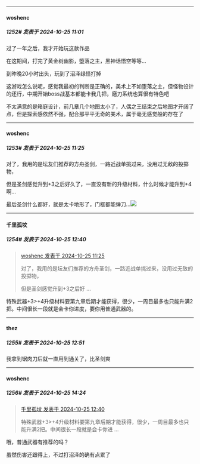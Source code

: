 ﻿
*****

####  woshenc  
##### 1252#       发表于 2024-10-25 11:01

过了一年之后，我才开始玩这款作品

在这期间，打完了黄金树幽影，堕落之主，黑神话悟空等等...

到昨晚20小时出头，玩到了沼泽绿怪打掉

这游戏怎么说呢，感觉我最初的判断是正确的，美术上不如堕落之主，但怪物设计的还行，中期开始boss战基本都能卡我几把，磨刀系统也算很有特色吧

不太满意的是箱庭设计，前几章几个地图太小了，人偶之王结束之后地图才开阔了点，但是探索感依然不强，配合那平平无奇的美术，属于毫无感觉般的存在了


*****

####  woshenc  
##### 1253#       发表于 2024-10-25 11:25

对了，我用的是坛友们推荐的方舟圣剑，一路近战单挑过来，没用过无敌的投掷物，

但是圣剑感觉升到+3之后好久了，一直没有新的升级材料，什么时候才能升到+4啊...

最后圣剑什么都好，就是太卡地形了，门框都能弹刀...<img src="https://static.saraba1st.com/image/smiley/face2017/004.gif" referrerpolicy="no-referrer">


*****

####  千里孤坟  
##### 1254#       发表于 2024-10-25 12:40

<blockquote><a href="httphttps://bbs.saraba1st.com/2b/forum.php?mod=redirect&amp;goto=findpost&amp;pid=66538182&amp;ptid=2036500" target="_blank">woshenc 发表于 2024-10-25 11:25</a>

对了，我用的是坛友们推荐的方舟圣剑，一路近战单挑过来，没用过无敌的投掷物，

但是圣剑感觉升到+3之后好 ...</blockquote>
特殊武器+3&gt;+4升级材料要第九章后期才能获得，很少，一周目最多也只能升满2把。中间很长一段就是会卡你进度，要你用普通武器的。


*****

####  thez  
##### 1255#       发表于 2024-10-25 12:51

我拿到锯肉刀后就一直用到通关了，比圣剑爽


*****

####  woshenc  
##### 1256#       发表于 2024-10-25 14:24

<blockquote><a href="httphttps://bbs.saraba1st.com/2b/forum.php?mod=redirect&amp;goto=findpost&amp;pid=66538819&amp;ptid=2036500" target="_blank">千里孤坟 发表于 2024-10-25 12:40</a>

特殊武器+3&gt;+4升级材料要第九章后期才能获得，很少，一周目最多也只能升满2把。中间很长一段就是会卡你进 ...</blockquote>
哦，普通武器有推荐的吗？

虽然伤害还跟得上，不过打沼泽的确有点累了

